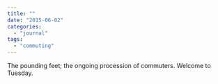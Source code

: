 ```yaml
---
title: ""
date: "2015-06-02"
categories: 
  - "journal"
tags: 
  - "commuting"
---
```


The pounding feet; the ongoing procession of commuters. Welcome to Tuesday.
